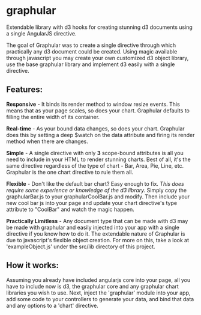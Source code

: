graphular
=========

Extendable library with d3 hooks for creating stunning d3 documents using a
single AngularJS directive.

The goal of Graphular was to create a single directive through which practically
any d3 document could be created. Using magic available through javascript you
may create your own customized d3 object library, use the base graphular library
and implement d3 easily with a single directive.

Features:
---------

**Responsive** - It binds its render method to window resize events. This means
that as your page scales, so does your chart. Graphular defaults to filling the
entire width of its container.

**Real-time** - As your bound data changes, so does your chart. Graphular does
this by setting a deep $watch on the data attribute and firing its render method
when there are changes.

**Simple** - A single directive with only **3** scope-bound attributes is all
you need to include in your HTML to render stunning charts. Best of all, it's
the same directive regardless of the type of chart - Bar, Area, Pie, Line, etc.
Graphular is the one chart directive to rule them all.

**Flexible** - Don't like the default bar chart? Easy enough to fix. *This does
require some experience or knowledge of the d3 library.* Simply copy the
graphularBar.js to your graphularCoolBar.js and modify. Then include your new
cool bar js into your page and update your chart directive's type attribute to
"CoolBar" and watch the magic happen.

**Practically Limitless** - Any document type that can be made with d3 may be
made with graphular and easily injected into your app with a single directive if
you know how to do it. The extendable nature of Graphular is due to javascript's
flexible object creation. For more on this, take a look at 'exampleObject.js'
under the src/lib directory of this project.

How it works:
-------------

Assuming you already have included angularjs core into your page, all you have
to include now is d3, the graphular core and any graphular chart libraries you
wish to use. Next, inject the 'graphular' module into your app, add some code to
your controllers to generate your data, and bind that data and any options to
a 'chart' directive.

